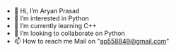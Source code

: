 - 👋 Hi, I’m Aryan Prasad
- 👀 I’m interested in Python
- 🌱 I’m currently learning C++
- 💞️ I’m looking to collaborate on Python
- 📫 How to reach me Mail on "ap558849@gmail.com"

